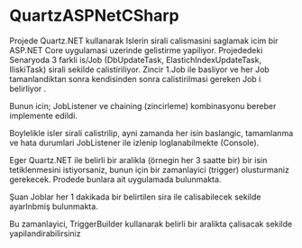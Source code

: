 # QuartzASPNetCSharp
Projede Quartz.NET kullanarak Islerin sirali calismasini  saglamak icim bir ASP.NET Core uygulamasi uzerinde gelistirme yapiliyor.
Projededeki Senaryoda 3 farkli is/Job (DbUpdateTask, ElastichIndexUpdateTask, IliskiTask) sirali sekilde calistiriliyor.
Zincir 1.Job ile basliyor ve her Job tamanlandiktan sonra kendisinden sonra calistirilmasi gereken Job i belirliyor .

Bunun icin; JobListener ve chaining (zincirleme) kombinasyonu bereber implemente edildi. 

Boylelikle isler sirali calistrilip, ayni zamanda her isin baslangic, tamamlanma ve hata durumlari JobListener ile izlenip loglanabilmekte (Console).

Eger Quartz.NET ile belirli bir aralikla (örnegin her 3 saatte bir) bir isin tetiklenmesini istiyorsaniz, bunun için bir zamanlayici (trigger) olusturmaniz gerekecek. Prodede bunlara ait uygulamada bulunmakta.

Şuan Joblar her 1 dakikada bir belirtilen sira ile calisabilecek sekilde ayarlnbmiş bulunmakta.

Bu zamanlayici, TriggerBuilder kullanarak belirli bir aralikta çalisacak sekilde yapilandirabilirsiniz
